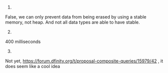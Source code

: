 1. 
False, we can only prevent data from being erased by using a stable memory, not heap. And not all data types are able to have stable.

2. 
400 milliseconds

3. 
Not yet, https://forum.dfinity.org/t/proposal-composite-queries/15979/42 , it does seem like a cool idea